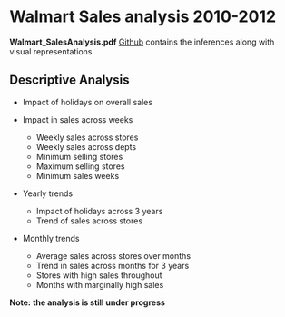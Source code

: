 # Walmart Sales analysis 2010-2012

**Walmart_SalesAnalysis.pdf** 
[Github](Walmart_SalesAnalysis.pdf)
contains the inferences along with visual representations

## Descriptive Analysis
*   Impact of holidays on overall sales
*   Impact in sales across weeks
    *   Weekly sales across stores
    *   Weekly sales across depts
    *   Minimum selling stores
    *   Maximum selling stores
    *   Minimum sales weeks

*   Yearly trends
    *   Impact of holidays across 3 years
    *   Trend of sales across stores

*   Monthly trends
    *   Average sales across stores over months
    *   Trend in sales across months for 3 years
    *   Stores with high sales throughout
    *   Months with marginally high sales

**Note:** __the analysis is still under progress__
